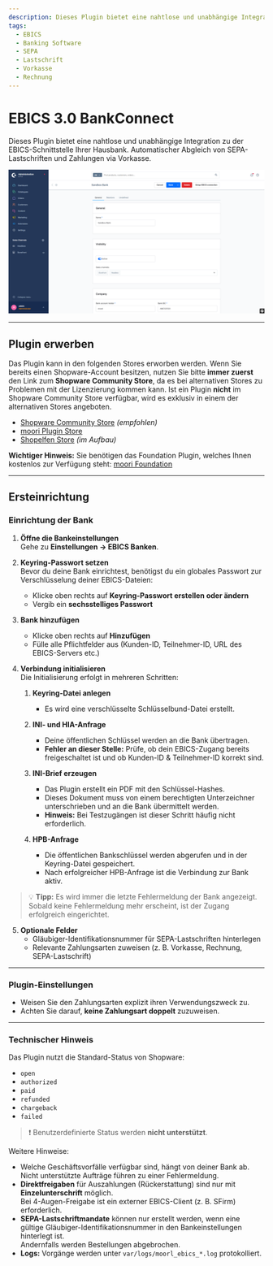 ```yaml
---
description: Dieses Plugin bietet eine nahtlose und unabhängige Integration zu der EBICS-Schnittstelle Ihrer Hausbank. Automatischer Abgleich von SEPA-Lastschriften und Zahlungen via Vorkasse.
tags:
  - EBICS
  - Banking Software
  - SEPA
  - Lastschrift
  - Vorkasse
  - Rechnung
---
```


# EBICS 3.0 BankConnect

Dieses Plugin bietet eine nahtlose und unabhängige Integration zu der EBICS-Schnittstelle Ihrer Hausbank. Automatischer Abgleich von SEPA-Lastschriften und Zahlungen via Vorkasse.

![Vorschau](images/preview.png)

---

## Plugin erwerben

Das Plugin kann in den folgenden Stores erworben werden. Wenn Sie bereits einen Shopware-Account besitzen, nutzen Sie bitte **immer zuerst** den Link zum **Shopware Community Store**, da es bei alternativen Stores zu Problemen mit der Lizenzierung kommen kann. Ist ein Plugin **nicht** im Shopware Community Store verfügbar, wird es exklusiv in einem der alternativen Stores angeboten.

- [Shopware Community Store](https://store.shopware.com/de/search?search=MoorlEbics) *(empfohlen)*
- [moori Plugin Store](https://moori-plugin-store.com/MoorlEbics)
- [Shopelfen Store](https://www.shopelfen.de/) *(im Aufbau)*


**Wichtiger Hinweis:** Sie benötigen das Foundation Plugin, welches Ihnen kostenlos zur Verfügung steht: [moori Foundation](../MoorlFoundation/index.md)


---

## Ersteinrichtung

### Einrichtung der Bank

1. **Öffne die Bankeinstellungen**  
   Gehe zu **Einstellungen → EBICS Banken**.

2. **Keyring-Passwort setzen**  
   Bevor du deine Bank einrichtest, benötigst du ein globales Passwort zur Verschlüsselung deiner EBICS-Dateien:
    - Klicke oben rechts auf **Keyring-Passwort erstellen oder ändern**
    - Vergib ein **sechsstelliges Passwort**

3. **Bank hinzufügen**
    - Klicke oben rechts auf **Hinzufügen**
    - Fülle alle Pflichtfelder aus (Kunden-ID, Teilnehmer-ID, URL des EBICS-Servers etc.)

4. **Verbindung initialisieren**  
   Die Initialisierung erfolgt in mehreren Schritten:

    1. **Keyring-Datei anlegen**
        - Es wird eine verschlüsselte Schlüsselbund-Datei erstellt.

    2. **INI- und HIA-Anfrage**
        - Deine öffentlichen Schlüssel werden an die Bank übertragen.
        - **Fehler an dieser Stelle:** Prüfe, ob dein EBICS-Zugang bereits freigeschaltet ist und ob Kunden-ID & Teilnehmer-ID korrekt sind.

    3. **INI-Brief erzeugen**
        - Das Plugin erstellt ein PDF mit den Schlüssel-Hashes.
        - Dieses Dokument muss von einem berechtigten Unterzeichner unterschrieben und an die Bank übermittelt werden.
        - **Hinweis:** Bei Testzugängen ist dieser Schritt häufig nicht erforderlich.

    4. **HPB-Anfrage**
        - Die öffentlichen Bankschlüssel werden abgerufen und in der Keyring-Datei gespeichert.
        - Nach erfolgreicher HPB-Anfrage ist die Verbindung zur Bank aktiv.

> 💡 **Tipp:** Es wird immer die letzte Fehlermeldung der Bank angezeigt.  
> Sobald keine Fehlermeldung mehr erscheint, ist der Zugang erfolgreich eingerichtet.

5. **Optionale Felder**
    - Gläubiger-Identifikationsnummer für SEPA-Lastschriften hinterlegen
    - Relevante Zahlungsarten zuweisen (z. B. Vorkasse, Rechnung, SEPA-Lastschrift)

---

### Plugin-Einstellungen

- Weisen Sie den Zahlungsarten explizit ihren Verwendungszweck zu.
- Achten Sie darauf, **keine Zahlungsart doppelt** zuzuweisen.

---

### Technischer Hinweis

Das Plugin nutzt die Standard-Status von Shopware:

- `open`
- `authorized`
- `paid`
- `refunded`
- `chargeback`
- `failed`

> ❗ Benutzerdefinierte Status werden **nicht unterstützt**.

Weitere Hinweise:

- Welche Geschäftsvorfälle verfügbar sind, hängt von deiner Bank ab.  
  Nicht unterstützte Aufträge führen zu einer Fehlermeldung.
- **Direktfreigaben** für Auszahlungen (Rückerstattung) sind nur mit **Einzelunterschrift** möglich.  
  Bei 4-Augen-Freigabe ist ein externer EBICS-Client (z. B. SFirm) erforderlich.
- **SEPA-Lastschriftmandate** können nur erstellt werden, wenn eine gültige Gläubiger-Identifikationsnummer in den Bankeinstellungen hinterlegt ist.  
  Andernfalls werden Bestellungen abgebrochen.
- **Logs:** Vorgänge werden unter `var/logs/moorl_ebics_*.log` protokolliert.
